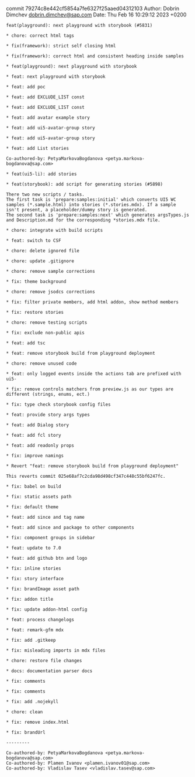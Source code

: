 commit 79274c8e442cf5854a7fe6327f25aaed04312103
Author: Dobrin Dimchev <dobrin.dimchev@sap.com>
Date:   Thu Feb 16 10:29:12 2023 +0200

    feat(playground): next playground with storybook (#5831)
    
    * chore: correct html tags
    
    * fix(framework): strict self closing html
    
    * fix(framework): correct html and consistent heading inside samples
    
    * feat(playground): next playground with storybook
    
    * feat: next playground with storybook
    
    * feat: add poc
    
    * feat: add EXCLUDE_LIST const
    
    * feat: add EXCLUDE_LIST const
    
    * feat: add avatar example story
    
    * feat: add ui5-avatar-group story
    
    * feat: add ui5-avatar-group story
    
    * feat: add List stories
    
    Co-authored-by: PetyaMarkovaBogdanova <petya.markova-bogdanova@sap.com>
    
    * feat(ui5-li): add stories
    
    * feat(storybook): add script for generating stories (#5898)
    
    There two new scripts / tasks.
    The first task is 'prepare:samples:initial' which converts UI5 WC samples (*.sample.html) into stories (*.stories.mdx). If a sample isn't present, a placeholder/dummy story is generated.
    The second task is 'prepare:samples:next' which generates argsTypes.js and Description.md for the corresponding *stories.mdx file.
    
    * chore: integrate with build scripts
    
    * feat: switch to CSF
    
    * chore: delete ignored file
    
    * chore: update .gitignore
    
    * chore: remove sample corrections
    
    * fix: theme background
    
    * chore: remove jsodcs corrections
    
    * fix: filter private members, add html addon, show method members
    
    * fix: restore stories
    
    * chore: remove testing scripts
    
    * fix: exclude non-public apis
    
    * feat: add tsc
    
    * feat: remove storybook build from playground deployment
    
    * chore: remove unused code
    
    * feat: only logged events inside the actions tab are prefixed with ui5-
    
    * fix: remove controls matchers from preview.js as our types are different (strings, enums, ect.)
    
    * fix: type check storybook config files
    
    * feat: provide story args types
    
    * feat: add Dialog story
    
    * feat: add fcl story
    
    * feat: add readonly props
    
    * fix: improve namings
    
    * Revert "feat: remove storybook build from playground deployment"
    
    This reverts commit 025e68af7c2cda98d498cf347c448c55bf6247fc.
    
    * fix: babel on build
    
    * fix: static assets path
    
    * fix: default theme
    
    * feat: add since and tag name
    
    * feat: add since and package to other components
    
    * fix: component groups in sidebar
    
    * feat: update to 7.0
    
    * feat: add github btn and logo
    
    * fix: inline stories
    
    * fix: story interface
    
    * fix: brandImage asset path
    
    * fix: addon title
    
    * fix: update addon-html config
    
    * feat: process changelogs
    
    * feat: remark-gfm mdx
    
    * fix: add .gitkeep
    
    * fix: misleading imports in mdx files
    
    * chore: restore file changes
    
    * docs: documentation parser docs
    
    * fix: comments
    
    * fix: comments
    
    * fix: add .nojekyll
    
    * chore: clean
    
    * fix: remove index.html
    
    * fix: brandUrl
    
    ---------
    
    Co-authored-by: PetyaMarkovaBogdanova <petya.markova-bogdanova@sap.com>
    Co-authored-by: Plamen Ivanov <plamen.ivanov01@sap.com>
    Co-authored-by: Vladislav Tasev <vladislav.tasev@sap.com>
